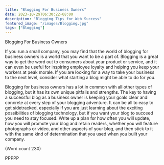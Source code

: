 ```yaml
---
title: "Blogging For Business Owners"
date: 2023-10-29T06:30:22-08:00
description: "Blogging Tips for Web Success"
featured_image: "/images/Blogging.jpg"
tags: ["Blogging"]
---
```


Blogging For Business Owners  


If you run a small company, you may find that the world
of blogging for business owners is a world that you
want to be a part of. Blogging is a great way to get the
word out to consumers about your product or service,
and it can even be useful for inspiring employee loyalty
and helping you keep your workers at peak morale. If
you are looking for a way to take your business to the
next level, consider what starting a blog might be able
to do for you. 

Blogging for business owners has a lot in common with
all other types of blogging, but it has its own unique
pitfalls and strengths. The key to having a successful
blog as a business owner is keeping your goals clear
and concrete at every step of your blogging adventure. It
can be all to easy to get sidetracked, especially if you
are just learning about the exciting possibilities of
blogging technology, but if you want your blog to
succeed you need to stay focused. Write up a plan for
how often you will update, how you will promote your
blog and retain readers, whether you will feature
photographs or video, and other aspects of your blog,
and then stick to it with the same kind of determination
that you used when you built your company.   

(Word count 230)

PPPPP

